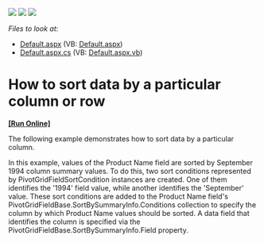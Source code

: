 <!-- default badges list -->
![](https://img.shields.io/endpoint?url=https://codecentral.devexpress.com/api/v1/VersionRange/128577871/10.2.6%2B)
[![](https://img.shields.io/badge/Open_in_DevExpress_Support_Center-FF7200?style=flat-square&logo=DevExpress&logoColor=white)](https://supportcenter.devexpress.com/ticket/details/E3091)
[![](https://img.shields.io/badge/📖_How_to_use_DevExpress_Examples-e9f6fc?style=flat-square)](https://docs.devexpress.com/GeneralInformation/403183)
<!-- default badges end -->
<!-- default file list -->
*Files to look at*:

* [Default.aspx](./CS/ASPxPivotGrid_SortBySummary/Default.aspx) (VB: [Default.aspx](./VB/ASPxPivotGrid_SortBySummary/Default.aspx))
* [Default.aspx.cs](./CS/ASPxPivotGrid_SortBySummary/Default.aspx.cs) (VB: [Default.aspx.vb](./VB/ASPxPivotGrid_SortBySummary/Default.aspx.vb))
<!-- default file list end -->
# How to sort data by a particular column or row
<!-- run online -->
**[[Run Online]](https://codecentral.devexpress.com/e3091/)**
<!-- run online end -->


<p>The following example demonstrates how to sort data by a particular column.</p><p>In this example, values of the Product Name field are sorted by September 1994 column summary values. To do this, two sort conditions represented by PivotGridFieldSortCondition instances are created. One of them identifies the '1994' field value, while another identifies the 'September' value. These sort conditions are added to the Product Name field's PivotGridFieldBase.SortBySummaryInfo.Conditions collection to specify the column by which Product Name values should be sorted. A data field that identifies the column is specified via the PivotGridFieldBase.SortBySummaryInfo.Field property.</p>

<br/>


